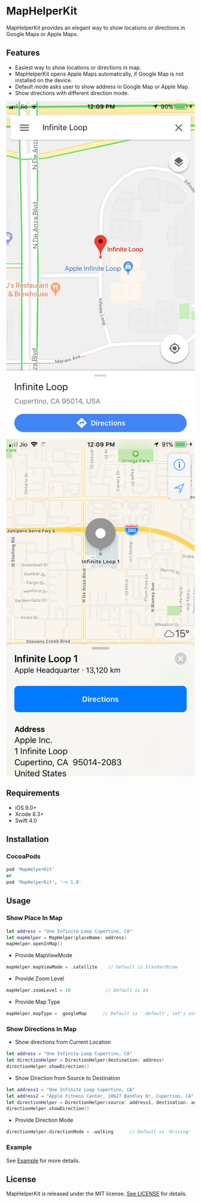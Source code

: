 # MapHelperKit
MapHelperKit provides an elegant way to show locations or directions in Google Maps or Apple Maps.

## Features

- Easiest way to show locations or directions in map.
- MapHelperKit opens Apple Maps automatically, if Google Map is not installed on the device.
- Default mode asks user to show address in Google Map or Apple Map.
- Show directions with different direction mode.

![Alt text](/Images/image1.png?raw=true "Google Map")
![Alt text](/Images/image2.png?raw=true "Apple Map")

## Requirements

- iOS 9.0+
- Xcode 8.3+
- Swift 4.0

## Installation

### CocoaPods

```ruby
pod 'MapHelperKit'
or
pod 'MapHelperKit', '~> 1.0'
```

## Usage

### Show Place In Map

```swift
let address = "One Infinite Loop Cupertino, CA"
let mapHelper = MapHelper(placeName: address)
mapHelper.openInMap()
```
- Provide MapViewMode
```swift
mapHelper.mapViewMode = .satellite    // Default is StandardView
```
- Provide Zoom Level
```swift
mapHelper.zoomLevel = 10             // Default is 14
```

- Provide Map Type
```swift
mapHelper.mapType = .googleMap      // Default is '.default', let's ask user to select maps to open
```

### Show Directions In Map
- Show directions from Current Location

```swift
let address = "One Infinite Loop Cupertino, CA"
let directionHelper = DirectionHelper(destination: address)
directionHelper.showDirection()
```

- Show Direction from Source to Destination

```swift
let address1 = "One Infinite Loop Cupertino, CA"
let address2 = "Apple Fitness Center, 10627 Bandley Dr, Cupertino, CA"
let directionHelper = DirectionHelper(source: address1, destination: address2)
directionHelper.showDirection()
```

- Provide Direction Mode
```swift
directionHelper.directionMode = .walking      // Default is 'Driving'
```

### Example
See [Example](https://github.com/rushisangani/MapHelperKit/tree/master/MapHelperKitExample) for more details.

## License

MapHelperKit is released under the MIT license. [See LICENSE](https://github.com/rushisangani/MapHelperKit/blob/master/LICENSE) for details.
